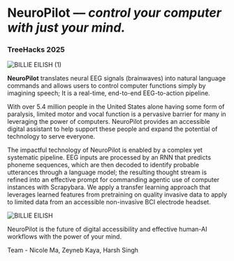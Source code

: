 # NeuroPilot –– *control your computer with just your mind.*
### TreeHacks 2025 

![BILLIE EILISH (1)](https://github.com/user-attachments/assets/43373318-dfcd-486c-9119-42c4a5a52c07)

**NeuroPilot** translates neural EEG signals (brainwaves) into natural language commands and allows users to control computer functions simply by imagining speech; It is a real-time, end-to-end EEG-to-action pipeline.

With over 5.4 million people in the United States alone having some form of paralysis, limited motor and vocal function is a pervasive barrier for many in leveraging the power of computers. NeuroPilot provides an accessible digital assistant to help support these people and expand the potential of technology to serve everyone. 

The impactful technology of NeuroPilot is enabled by a complex yet systematic pipeline. EEG inputs are processed by an RNN that predicts phoneme sequences, which are then decoded to identify probable utterances through a language model; the resulting thought stream is refined into an effective prompt for commanding agentic use of computer instances with Scrapybara. We apply a transfer learning approach that leverages learned features from pretraining on quality invasive data to apply to limited data from an accessible non-invasive BCI electrode headset. 

![BILLIE EILISH](https://github.com/user-attachments/assets/0b388498-8073-4ab2-9643-553d99cbe424)

NeuroPilot is the future of digital accessibility and effective human-AI workflows with the power of your mind. 

Team - Nicole Ma, Zeyneb Kaya, Harsh Singh
